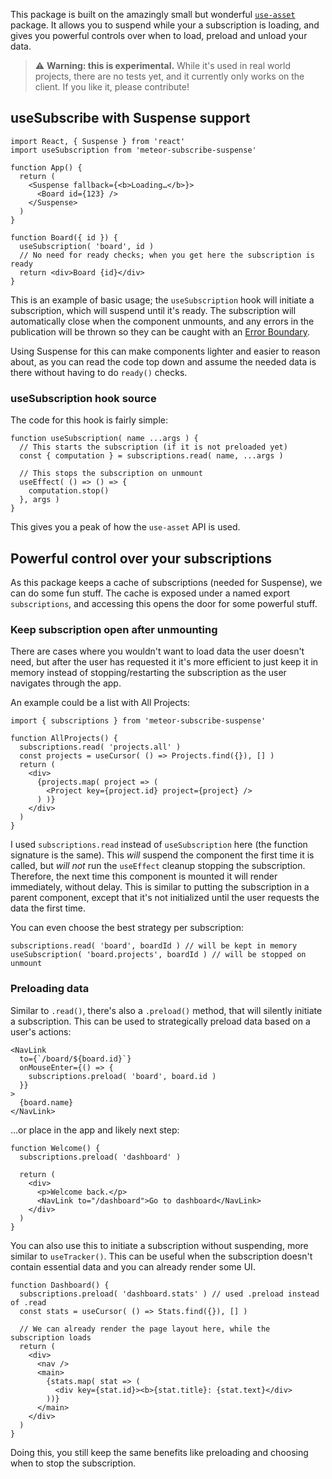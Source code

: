 This package is built on the amazingly small but wonderful [`use-asset`](https://github.com/pmndrs/use-asset) package.
It allows you to suspend while your a subscription is loading, and gives you powerful controls over when to load,
preload and unload your data.

> :warning: **Warning: this is experimental.** While it's used in real world projects, there are no tests yet, and it
currently only works on the client. If you like it, please contribute!


## useSubscribe with Suspense support

```tsx
import React, { Suspense } from 'react'
import useSubscription from 'meteor-subscribe-suspense'

function App() {
  return (
    <Suspense fallback={<b>Loading…</b>}>
      <Board id={123} />
    </Suspense>
  )
}

function Board({ id }) {
  useSubscription( 'board', id )
  // No need for ready checks; when you get here the subscription is ready
  return <div>Board {id}</div>
}
```

This is an example of basic usage; the `useSubscription` hook will initiate a subscription, which will suspend until
it's ready. The subscription will automatically close when the component unmounts, and any errors in the publication
will be thrown so they can be caught with an [Error Boundary](https://reactjs.org/docs/error-boundaries.html).

Using Suspense for this can make components lighter and easier to reason about, as you can read the code top down and
assume the needed data is there without having to do `ready()` checks.

### useSubscription hook source
The code for this hook is fairly simple:

```tsx
function useSubscription( name ...args ) {
  // This starts the subscription (if it is not preloaded yet)
  const { computation } = subscriptions.read( name, ...args )

  // This stops the subscription on unmount
  useEffect( () => () => {
    computation.stop()
  }, args )
}
```

This gives you a peak of how the `use-asset` API is used.

## Powerful control over your subscriptions

As this package keeps a cache of subscriptions (needed for Suspense), we can do some fun stuff. The cache is exposed
under a named export `subscriptions`, and accessing this opens the door for some powerful stuff.

### Keep subscription open after unmounting

There are cases where you wouldn't want to load data the user doesn't need, but after the user has requested it it's
more efficient to just keep it in memory instead of stopping/restarting the subscription as the user navigates through
the app.

An example could be a list with All Projects:

```tsx
import { subscriptions } from 'meteor-subscribe-suspense'

function AllProjects() {
  subscriptions.read( 'projects.all' )
  const projects = useCursor( () => Projects.find({}), [] )
  return (
    <div>
      {projects.map( project => (
        <Project key={project.id} project={project} />
      ) )}
    </div>
  )
}
```

I used `subscriptions.read` instead of `useSubscription` here (the function signature is the same). This _will_ suspend
the component the first time it is called, but _will not_ run the `useEffect` cleanup stopping the subscription.
Therefore, the next time this component is mounted it will render immediately, without delay. This is similar to
putting the subscription in a parent component, except that it's not initialized until the user requests the data the
first time.

You can even choose the best strategy per subscription:

```tsx
subscriptions.read( 'board', boardId ) // will be kept in memory
useSubscription( 'board.projects', boardId ) // will be stopped on unmount
```

### Preloading data

Similar to `.read()`, there's also a `.preload()` method, that will silently initiate a subscription. This can be
used to strategically preload data based on a user's actions:

```tsx
<NavLink
  to={`/board/${board.id}`}
  onMouseEnter={() => {
    subscriptions.preload( 'board', board.id )
  }}
>
  {board.name}
</NavLink>
```

…or place in the app and likely next step:

```tsx
function Welcome() {
  subscriptions.preload( 'dashboard' )

  return (
    <div>
      <p>Welcome back.</p>
      <NavLink to="/dashboard">Go to dashboard</NavLink>
    </div>
  )
}
```

You can also use this to initiate a subscription without suspending, more similar to `useTracker()`. This can be
useful when the subscription doesn't contain essential data and you can already render some UI.

```tsx
function Dashboard() {
  subscriptions.preload( 'dashboard.stats' ) // used .preload instead of .read
  const stats = useCursor( () => Stats.find({}), [] )

  // We can already render the page layout here, while the subscription loads
  return (
    <div>
      <nav />
      <main>
        {stats.map( stat => (
          <div key={stat.id}><b>{stat.title}: {stat.text}</div>
        ))}
      </main>
    </div>
  )
}
```

Doing this, you still keep the same benefits like preloading and choosing when to stop the subscription.
